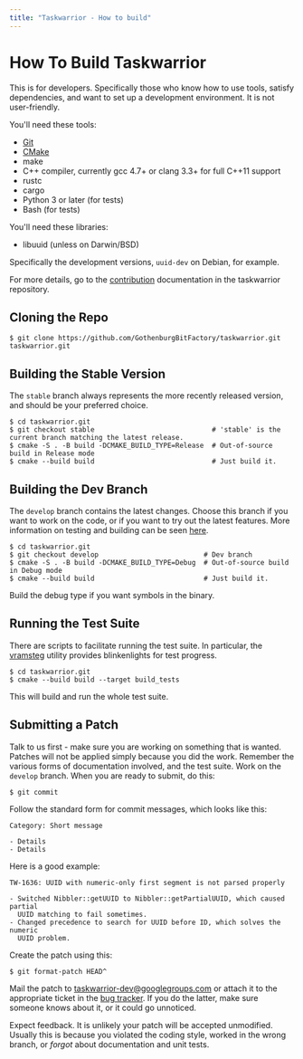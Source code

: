 ```yaml
---
title: "Taskwarrior - How to build"
---
```


# How To Build Taskwarrior

This is for developers.
Specifically those who know how to use tools, satisfy dependencies, and want to set up a development environment.
It is not user-friendly.

You'll need these tools:

- [Git](https://git-scm.com/)
- [CMake](https://cmake.org)
- make
- C++ compiler, currently gcc 4.7+ or clang 3.3+ for full C++11 support
- rustc
- cargo
- Python 3 or later (for tests)
- Bash (for tests)

You'll need these libraries:

- libuuid (unless on Darwin/BSD)

Specifically the development versions, `uuid-dev` on Debian, for example.

For more details, go to the [contribution](https://github.com/GothenburgBitFactory/taskwarrior/blob/develop/doc/devel/contrib/README.md) documentation in the taskwarrior repository.

## Cloning the Repo

```
$ git clone https://github.com/GothenburgBitFactory/taskwarrior.git taskwarrior.git
```

## Building the Stable Version

The `stable` branch always represents the more recently released version, and should be your preferred choice.

```
$ cd taskwarrior.git
$ git checkout stable                             # 'stable' is the current branch matching the latest release.
$ cmake -S . -B build -DCMAKE_BUILD_TYPE=Release  # Out-of-source build in Release mode
$ cmake --build build                             # Just build it.
```

## Building the Dev Branch

The `develop` branch contains the latest changes.
Choose this branch if you want to work on the code, or if you want to try out the latest features.
More information on testing and building can be seen [here](https://github.com/GothenburgBitFactory/taskwarrior/blob/develop/doc/devel/contrib/development.md).

```
$ cd taskwarrior.git
$ git checkout develop                          # Dev branch
$ cmake -S . -B build -DCMAKE_BUILD_TYPE=Debug  # Out-of-source build in Debug mode
$ cmake --build build                           # Just build it.
```

Build the debug type if you want symbols in the binary.

## Running the Test Suite

There are scripts to facilitate running the test suite.
In particular, the [vramsteg](https://gothenburgbitfactory.org/projects/vramsteg/) utility provides blinkenlights for test progress.

```
$ cd taskwarrior.git
$ cmake --build build --target build_tests
```

This will build and run the whole test suite.

## Submitting a Patch

Talk to us first - make sure you are working on something that is wanted.
Patches will not be applied simply because you did the work.
Remember the various forms of documentation involved, and the test suite.
Work on the `develop` branch.
When you are ready to submit, do this:

```
$ git commit
```

Follow the standard form for commit messages, which looks like this:

```
Category: Short message

- Details
- Details
```

Here is a good example:

```
TW-1636: UUID with numeric-only first segment is not parsed properly

- Switched Nibbler::getUUID to Nibbler::getPartialUUID, which caused partial
  UUID matching to fail sometimes.
- Changed precedence to search for UUID before ID, which solves the numeric
  UUID problem.
```

Create the patch using this:

```
$ git format-patch HEAD^
```

Mail the patch to <taskwarrior-dev@googlegroups.com> or attach it to the appropriate ticket in the [bug tracker](https://github.com/GothenburgBitFactory/taskwarrior/issues).
If you do the latter, make sure someone knows about it, or it could go unnoticed.

Expect feedback.
It is unlikely your patch will be accepted unmodified.
Usually this is because you violated the coding style, worked in the wrong branch, or *forgot* about documentation and unit tests.
